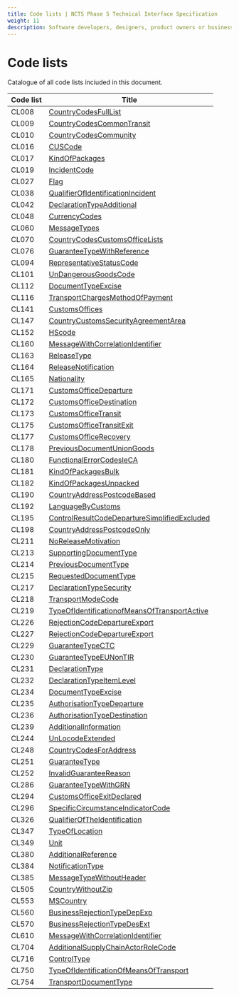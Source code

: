 ```yaml
---
title: Code lists | NCTS Phase 5 Technical Interface Specification
weight: 11
description: Software developers, designers, product owners or business analysts. Learn about the processes involved in the exchange of messages between traders and phase 5 of the NCTS at departure and arrival of transit movements, and about the definitions, formats and validations of those messages.
---
```

# Code lists

Catalogue of all code lists inciuded in this document.

| Code list | Title |
| --------- | ----- |
| CL008 | [CountryCodesFullList](https://ec.europa.eu/taxation_customs/dds2/rd/compressed_file/data_download/RD_NCTS-P5_CountryCodesFullList.zip) |
| CL009 | [CountryCodesCommonTransit](https://ec.europa.eu/taxation_customs/dds2/rd/compressed_file/data_download/RD_NCTS-P5_CountryCodesCommonTransit.zip) |
| CL010 | [CountryCodesCommunity](https://ec.europa.eu/taxation_customs/dds2/rd/compressed_file/data_download/RD_NCTS-P5_CountryCodesCommunity.zip) |
| CL016 | [CUSCode](https://ec.europa.eu/taxation_customs/dds2/rd/compressed_file/data_download/RD_NCTS-P5_CUSCode.zip) |
| CL017 | [KindOfPackages](https://ec.europa.eu/taxation_customs/dds2/rd/compressed_file/data_download/RD_NCTS-P5_KindOfPackages.zip) |
| CL019 | [IncidentCode](https://ec.europa.eu/taxation_customs/dds2/rd/compressed_file/data_download/RD_NCTS-P5_IncidentCode.zip) |
| CL027 | [Flag](https://ec.europa.eu/taxation_customs/dds2/rd/compressed_file/data_download/RD_NCTS-P5_Flag.zip) |
| CL038 | [QualifierOfIdentificationIncident](https://ec.europa.eu/taxation_customs/dds2/rd/compressed_file/data_download/RD_NCTS-P5_QualifierOfIdentificationIncident.zip) |
| CL042 | [DeclarationTypeAdditional](https://ec.europa.eu/taxation_customs/dds2/rd/compressed_file/data_download/RD_NCTS-P5_DeclarationTypeAdditional.zip) |
| CL048 | [CurrencyCodes](https://ec.europa.eu/taxation_customs/dds2/rd/compressed_file/data_download/RD_NCTS-P5_CurrencyCodes.zip) |
| CL060 | [MessageTypes](https://ec.europa.eu/taxation_customs/dds2/rd/compressed_file/data_download/RD_NCTS-P5_MessageTypes.zip) |
| CL070 | [CountryCodesCustomsOfficeLists](https://ec.europa.eu/taxation_customs/dds2/rd/compressed_file/data_download/RD_NCTS-P5_CountryCodesCustomsOfficeLists.zip) |
| CL076 | [GuaranteeTypeWithReference](https://ec.europa.eu/taxation_customs/dds2/rd/compressed_file/data_download/RD_NCTS-P5_GuaranteeTypeWithReference.zip) |
| CL094 | [RepresentativeStatusCode](https://ec.europa.eu/taxation_customs/dds2/rd/compressed_file/data_download/RD_NCTS-P5_RepresentativeStatusCode.zip) |
| CL101 | [UnDangerousGoodsCode](https://ec.europa.eu/taxation_customs/dds2/rd/compressed_file/data_download/RD_NCTS-P5_UnDangerousGoodsCode.zip) |
| CL112 | [DocumentTypeExcise](https://ec.europa.eu/taxation_customs/dds2/rd/compressed_file/data_download/RD_NCTS-P5_DocumentTypeExcise.zip) |
| CL116 | [TransportChargesMethodOfPayment](https://ec.europa.eu/taxation_customs/dds2/rd/compressed_file/data_download/RD_NCTS-P5_TransportChargesMethodOfPayment.zip) |
| CL141 | [CustomsOffices](https://ec.europa.eu/taxation_customs/dds2/rd/compressed_file/data_download/COL-Generic-20230601.zip) |
| CL147 | [CountryCustomsSecurityAgreementArea](https://ec.europa.eu/taxation_customs/dds2/rd/compressed_file/data_download/RD_NCTS-P5_CountryCustomsSecurityAgreementArea.zip) |
| CL152 | [HScode](https://ec.europa.eu/taxation_customs/dds2/rd/compressed_file/data_download/RD_NCTS-P5_HScode.zip) |
| CL160 | [MessageWithCorrelationIdentifier](downloads/CL160.zip) |
| CL163 | [ReleaseType](https://ec.europa.eu/taxation_customs/dds2/rd/compressed_file/data_download/RD_NCTS-P5_ReleaseType.zip) |
| CL164 | [ReleaseNotification](https://ec.europa.eu/taxation_customs/dds2/rd/compressed_file/data_download/RD_NCTS-P5_ReleaseNotification.zip) |
| CL165 | [Nationality](https://ec.europa.eu/taxation_customs/dds2/rd/compressed_file/data_download/RD_NCTS-P5_Nationality.zip) |
| CL171 | [CustomsOfficeDeparture](https://ec.europa.eu/taxation_customs/dds2/rd/compressed_file/data_download/RD_NCTS-P5_CustomsOfficeDeparture.zip) |
| CL172 | [CustomsOfficeDestination](https://ec.europa.eu/taxation_customs/dds2/rd/compressed_file/data_download/RD_NCTS-P5_CustomsOfficeDestination.zip) |
| CL173 | [CustomsOfficeTransit](https://ec.europa.eu/taxation_customs/dds2/rd/compressed_file/data_download/RD_NCTS-P5_CustomsOfficeTransit.zip) |
| CL175 | [CustomsOfficeTransitExit](https://ec.europa.eu/taxation_customs/dds2/rd/compressed_file/data_download/RD_NCTS-P5_CustomsOfficeTransitExit.zip) |
| CL177 | [CustomsOfficeRecovery](https://ec.europa.eu/taxation_customs/dds2/rd/compressed_file/data_download/RD_NCTS-P5_CustomsOfficeRecovery.zip) |
| CL178 | [PreviousDocumentUnionGoods](https://ec.europa.eu/taxation_customs/dds2/rd/compressed_file/data_download/RD_NCTS-P5_PreviousDocumentUnionGoods.zip) |
| CL180 | [FunctionalErrorCodesIeCA](https://ec.europa.eu/taxation_customs/dds2/rd/compressed_file/data_download/RD_NCTS-P5_FunctionalErrorCodesIeCA.zip) |
| CL181 | [KindOfPackagesBulk](https://ec.europa.eu/taxation_customs/dds2/rd/compressed_file/data_download/RD_NCTS-P5_KindOfPackagesBulk.zip) |
| CL182 | [KindOfPackagesUnpacked](downloads/CL182.zip) |
| CL190 | [CountryAddressPostcodeBased](https://ec.europa.eu/taxation_customs/dds2/rd/compressed_file/data_download/RD_NCTS-P5_CountryAddressPostcodeBased.zip) |
| CL192 | [LanguageByCustoms](https://ec.europa.eu/taxation_customs/dds2/rd/compressed_file/data_download/RD_NCTS-P5_LanguageByCustoms.zip) |
| CL195 | [ControlResultCodeDepartureSimplifiedExcluded](downloads/CL195.zip) |
| CL198 | [CountryAddressPostcodeOnly](https://ec.europa.eu/taxation_customs/dds2/rd/compressed_file/data_download/RD_NCTS-P5_CountryAddressPostcodeOnly.zip) |
| CL211 | [NoReleaseMotivation](https://ec.europa.eu/taxation_customs/dds2/rd/compressed_file/data_download/RD_NCTS-P5_NoReleaseMotivation.zip) |
| CL213 | [SupportingDocumentType](https://ec.europa.eu/taxation_customs/dds2/rd/compressed_file/data_download/RD_NCTS-P5_SupportingDocumentType.zip) |
| CL214 | [PreviousDocumentType](https://ec.europa.eu/taxation_customs/dds2/rd/compressed_file/data_download/RD_NCTS-P5_PreviousDocumentType.zip) |
| CL215 | [RequestedDocumentType](https://ec.europa.eu/taxation_customs/dds2/rd/compressed_file/data_download/RD_NCTS-P5_RequestedDocumentType.zip) |
| CL217 | [DeclarationTypeSecurity](https://ec.europa.eu/taxation_customs/dds2/rd/compressed_file/data_download/RD_NCTS-P5_DeclarationTypeSecurity.zip) |
| CL218 | [TransportModeCode](https://ec.europa.eu/taxation_customs/dds2/rd/compressed_file/data_download/RD_NCTS-P5_TransportModeCode.zip) |
| CL219 | [TypeOfIdentificationofMeansOfTransportActive](https://ec.europa.eu/taxation_customs/dds2/rd/compressed_file/data_download/RD_NCTS-P5_TypeOfIdentificationofMeansOfTransportActive.zip) |
| CL226 | [RejectionCodeDepartureExport](https://ec.europa.eu/taxation_customs/dds2/rd/compressed_file/data_download/RD_NCTS-P5_RejectionCodeDepartureExport.zip) |
| CL227 | [RejectionCodeDepartureExport](https://ec.europa.eu/taxation_customs/dds2/rd/compressed_file/data_download/RD_NCTS-P5_RejectionCodeDepartureExport.zip) |
| CL229 | [GuaranteeTypeCTC](https://ec.europa.eu/taxation_customs/dds2/rd/compressed_file/data_download/RD_NCTS-P5_GuaranteeTypeCTC.zip) |
| CL230 | [GuaranteeTypeEUNonTIR](https://ec.europa.eu/taxation_customs/dds2/rd/compressed_file/data_download/RD_NCTS-P5_GuaranteeTypeEUNonTIR.zip) |
| CL231 | [DeclarationType](https://ec.europa.eu/taxation_customs/dds2/rd/compressed_file/data_download/RD_NCTS-P5_DeclarationType.zip) |
| CL232 | [DeclarationTypeItemLevel](https://ec.europa.eu/taxation_customs/dds2/rd/compressed_file/data_download/RD_NCTS-P5_DeclarationTypeItemLevel.zip) |
| CL234 | [DocumentTypeExcise](https://ec.europa.eu/taxation_customs/dds2/rd/compressed_file/data_download/RD_NCTS-P5_DocumentTypeExcise.zip) |
| CL235 | [AuthorisationTypeDeparture](https://ec.europa.eu/taxation_customs/dds2/rd/compressed_file/data_download/RD_NCTS-P5_AuthorisationTypeDeparture.zip) |
| CL236 | [AuthorisationTypeDestination](https://ec.europa.eu/taxation_customs/dds2/rd/compressed_file/data_download/RD_NCTS-P5_AuthorisationTypeDestination.zip) |
| CL239 | [AdditionalInformation](https://ec.europa.eu/taxation_customs/dds2/rd/compressed_file/data_download/RD_NCTS-P5_AdditionalInformation.zip) |
| CL244 | [UnLocodeExtended](https://ec.europa.eu/taxation_customs/dds2/rd/compressed_file/data_download/RD_NCTS-P5_UnLocodeExtended.zip) |
| CL248 | [CountryCodesForAddress](https://ec.europa.eu/taxation_customs/dds2/rd/compressed_file/data_download/RD_NCTS-P5_CountryCodesForAddress.zip) |
| CL251 | [GuaranteeType](https://ec.europa.eu/taxation_customs/dds2/rd/compressed_file/data_download/RD_NCTS-P5_GuaranteeType.zip) |
| CL252 | [InvalidGuaranteeReason](https://ec.europa.eu/taxation_customs/dds2/rd/compressed_file/data_download/RD_NCTS-P5_InvalidGuaranteeReason.zip) |
| CL286 | [GuaranteeTypeWithGRN](https://ec.europa.eu/taxation_customs/dds2/rd/compressed_file/data_download/RD_NCTS-P5_GuaranteeTypeWithGRN.zip) |
| CL294 | [CustomsOfficeExitDeclared](downloads/CL294.zip) |
| CL296 | [SpecificCircumstanceIndicatorCode](https://ec.europa.eu/taxation_customs/dds2/rd/compressed_file/data_download/RD_NCTS-P5_SpecificCircumstanceIndicatorCode.zip) |
| CL326 | [QualifierOfTheIdentification](https://ec.europa.eu/taxation_customs/dds2/rd/compressed_file/data_download/RD_NCTS-P5_QualifierOfTheIdentification.zip) |
| CL347 | [TypeOfLocation](https://ec.europa.eu/taxation_customs/dds2/rd/compressed_file/data_download/RD_NCTS-P5_TypeOfLocation.zip) |
| CL349 | [Unit](https://ec.europa.eu/taxation_customs/dds2/rd/compressed_file/data_download/RD_NCTS-P5_Unit.zip) |
| CL380 | [AdditionalReference](https://ec.europa.eu/taxation_customs/dds2/rd/compressed_file/data_download/RD_NCTS-P5_AdditionalReference.zip) |
| CL384 | [NotificationType](https://ec.europa.eu/taxation_customs/dds2/rd/compressed_file/data_download/RD_NCTS-P5_NotificationType.zip) |
| CL385 | [MessageTypeWithoutHeader](downloads/CL385.zip) |
| CL505 | [CountryWithoutZip](https://ec.europa.eu/taxation_customs/dds2/rd/compressed_file/data_download/RD_NCTS-P5_CountryWithoutZip.zip) |
| CL553 | [MSCountry](https://ec.europa.eu/taxation_customs/dds2/rd/compressed_file/data_download/RD_NCTS-P5_MSCountry.zip) |
| CL560 | [BusinessRejectionTypeDepExp](https://ec.europa.eu/taxation_customs/dds2/rd/compressed_file/data_download/RD_NCTS-P5_BusinessRejectionTypeDepExp.zip) |
| CL570 | [BusinessRejectionTypeDesExt](https://ec.europa.eu/taxation_customs/dds2/rd/compressed_file/data_download/RD_NCTS-P5_BusinessRejectionTypeDesExt.zip) |
| CL610 | [MessageWithCorrelationIdentifier](downloads/CL610.zip) |
| CL704 | [AdditionalSupplyChainActorRoleCode](https://ec.europa.eu/taxation_customs/dds2/rd/compressed_file/data_download/RD_NCTS-P5_AdditionalSupplyChainActorRoleCode.zip) |
| CL716 | [ControlType](https://ec.europa.eu/taxation_customs/dds2/rd/compressed_file/data_download/RD_NCTS-P5_ControlType.zip) |
| CL750 | [TypeOfIdentificationOfMeansOfTransport](https://ec.europa.eu/taxation_customs/dds2/rd/compressed_file/data_download/RD_NCTS-P5_TypeOfIdentificationOfMeansOfTransport.zip) |
| CL754 | [TransportDocumentType](https://ec.europa.eu/taxation_customs/dds2/rd/compressed_file/data_download/RD_NCTS-P5_TransportDocumentType.zip) |
